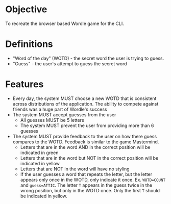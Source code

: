 # Objective
To recreate the browser based Wordle game for the CLI.

# Definitions
- "Word of the day" (WOTD) - the secret word the user is trying to guess.
- "Guess" - the user's attempt to guess the secret word
  
# Features
- Every day, the system MUST choose a new WOTD that is consistent across distributions of the application. The ability to compete against friends was a huge part of Wordle's success
- The system MUST accept guesses from the user
  - All guesses MUST be 5 letters
  - The system MUST prevent the user from providing more than 6 guesses
- The system MUST provide feedback to the user on how there guess compares to the WOTD. Feedback is similar to the game Mastermind.
  - Letters that are in the word AND in the correct position will be indicated in green
  - Letters that are in the word but NOT in the correct position will be indicated in yellow
  - Letters that are NOT in the word will have no styling
  - If the user guesses a word that repeats the letter, but the letter appears only once in the WOTD, only indicate it once. Ex. `WOTD=COUNT` and `guess=ATTIC`. The letter `T` appears in the guess twice in the wrong position, but only in the WOTD once. Only the first `T` should be indicated in yellow.
